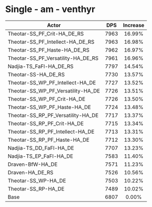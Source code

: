 # Single - am - venthyr
| Actor | DPS | Increase |
|---|:---:|:---:|
|Theotar-SS_PF_Crit-HA_DE_RS|7963|16.99%|
|Theotar-SS_PF_Intellect-HA_DE_RS|7963|16.98%|
|Theotar-SS_PF_Haste-HA_DE_RS|7962|16.97%|
|Theotar-SS_PF_Versatility-HA_DE_RS|7961|16.96%|
|Nadjia-TS_FaFl-HA_DE_RS|7797|14.54%|
|Theotar-SS-HA_DE_RS|7730|13.57%|
|Theotar-SS_WP_PF_Intellect-HA_DE|7727|13.52%|
|Theotar-SS_WP_PF_Versatility-HA_DE|7726|13.51%|
|Theotar-SS_WP_PF_Crit-HA_DE|7726|13.50%|
|Theotar-SS_WP_PF_Haste-HA_DE|7724|13.48%|
|Theotar-SS_RP_PF_Versatility-HA_DE|7717|13.37%|
|Theotar-SS_RP_PF_Crit-HA_DE|7715|13.34%|
|Theotar-SS_RP_PF_Intellect-HA_DE|7713|13.31%|
|Theotar-SS_RP_PF_Haste-HA_DE|7712|13.30%|
|Nadjia-TS_DD_FaFl-HA_DE|7707|13.23%|
|Nadjia-TS_EP_FaFl-HA_DE|7583|11.40%|
|Draven-BfW-HA_DE|7571|11.23%|
|Draven-HA_DE_RS|7526|10.56%|
|Theotar-SS_WP-HA_DE|7503|10.22%|
|Theotar-SS_RP-HA_DE|7489|10.02%|
|Base|6807|0.00%|
